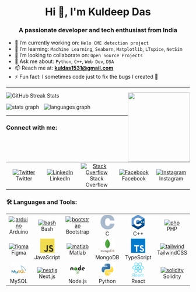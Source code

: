 <h1 align="center">Hi 👋, I'm Kuldeep Das</h1>
<h3 align="center">A passionate developer and tech enthusiast from India</h3>

- 🔭 I’m currently working on: `Helo CME detection project`
- 🌱 I’m learning: `Machine Learning`, `Seaborn`, `Matplotlib`, `LTspice`, `NetSim`
- 👯 I’m looking to collaborate on: `Open Source Projects`
- 💬 Ask me about: `Python`, `C++`, `Web Dev`, `DSA`
- 📫 Reach me at: **kuldas1531@gmail.com**
- ⚡ Fun fact: I sometimes code just to fix the bugs I created 🤭

---
<p align="left">
  <img align='right' src="https://media.giphy.com/media/qgQUggAC3Pfv687qPC/giphy.gif" width="170" height="190">
   <img src="https://streak-stats.demolab.com/?user=Kuldeepda&theme=radical&hide_border=false" alt="GitHub Streak Stats" />

</p>


<div align="left">
  <img  style="margin-right: 10px;" src="https://github-readme-stats.vercel.app/api?username=Kuldeepda&show_icons=true&theme=radical" height="180" alt="stats graph"  />
  <img src="https://github-readme-stats.vercel.app/api/top-langs/?username=Kuldeepda&layout=compact&langs_count=10&theme=radical" height="180" alt="languages graph"  />
</div>

---

<h3 align="left">Connect with me:</h3>
<table>
  <tr>
    <td align="center" width="96">
      <a href="https://twitter.com" target="_blank" rel="noreferrer">
        <img src="https://raw.githubusercontent.com/rahuldkjain/github-profile-readme-generator/master/src/images/icons/Social/twitter.svg" width="28" height="28" alt="Twitter" />
      </a>
      <br>Twitter
    </td>
    <td align="center" width="96">
      <a href="https://www.linkedin.com/in/kuldeep-das-497021258/" target="_blank" rel="noreferrer">
        <img src="https://raw.githubusercontent.com/rahuldkjain/github-profile-readme-generator/master/src/images/icons/Social/linked-in-alt.svg" width="28" height="28" alt="LinkedIn" />
      </a>
      <br>LinkedIn
    </td>
    <td align="center" width="96">
      <a href="https://stackoverflow.com" target="_blank" rel="noreferrer">
        <img src="https://raw.githubusercontent.com/rahuldkjain/github-profile-readme-generator/master/src/images/icons/Social/stack-overflow.svg" width="28" height="28" alt="Stack Overflow" />
      </a>
      <br>Stack Overflow
    </td>
    <td align="center" width="96">
      <a href="https://www.facebook.com/kuldeep.das.142892/" target="_blank" rel="noreferrer">
        <img src="https://raw.githubusercontent.com/rahuldkjain/github-profile-readme-generator/master/src/images/icons/Social/facebook.svg" width="28" height="28" alt="Facebook" />
      </a>
      <br>Facebook
    </td>
    <td align="center" width="96">
      <a href="https://www.instagram.com/_kuldeepdas" target="_blank" rel="noreferrer">
        <img src="https://raw.githubusercontent.com/rahuldkjain/github-profile-readme-generator/master/src/images/icons/Social/instagram.svg" width="28" height="28" alt="Instagram" />
      </a>
      <br>Instagram
    </td>
  </tr>
</table>

<h3 align="left">🛠️ Languages and Tools:</h3>
<table>
  <tr>
    <td align="center" width="96">
      <a href="https://www.arduino.cc/" target="_blank" rel="noreferrer">
        <img src="https://cdn.worldvectorlogo.com/logos/arduino-1.svg" width="40" height="40" alt="arduino" />
      </a>
      <br>Arduino
    </td>
    <td align="center" width="96">
      <a href="https://www.gnu.org/software/bash/" target="_blank" rel="noreferrer">
        <img src="https://skillicons.dev/icons?i=git" width="40" height="40" alt="bash" />
      </a>
      <br>Bash
    </td>
    <td align="center" width="96">
      <a href="https://getbootstrap.com" target="_blank" rel="noreferrer">
        <img src="https://skillicons.dev/icons?i=bootstrap" width="40" height="40" alt="bootstrap" />
      </a>
      <br>Bootstrap
    </td>
    <td align="center" width="96">
      <a href="https://www.cprogramming.com/" target="_blank" rel="noreferrer">
        <img src="https://raw.githubusercontent.com/devicons/devicon/master/icons/c/c-original.svg" width="40" height="40" alt="c" />
      </a>
      <br>C
    </td>
    <td align="center" width="96">
      <a href="https://www.w3schools.com/cpp/" target="_blank" rel="noreferrer">
        <img src="https://raw.githubusercontent.com/devicons/devicon/master/icons/cplusplus/cplusplus-original.svg" width="40" height="40" alt="cplusplus" />
      </a>
      <br>C++
    </td>
    <td align="center" width="96">
      <a href="https://www.w3schools.com/css/" target="_blank" rel="noreferrer">
        <img src="https://skillicons.dev/icons?i=php" width="40" height="40" alt="php" />
      </a>
      <br>PHP
    </td>
  </tr>
  <tr>
    <td align="center" width="96">
      <a href="https://www.figma.com/" target="_blank" rel="noreferrer">
        <img src="https://www.vectorlogo.zone/logos/figma/figma-icon.svg" width="40" height="40" alt="figma" />
      </a>
      <br>Figma
    </td>
    <td align="center" width="96">
      <a href="https://developer.mozilla.org/en-US/docs/Web/JavaScript" target="_blank" rel="noreferrer">
        <img src="https://raw.githubusercontent.com/devicons/devicon/master/icons/javascript/javascript-original.svg" width="40" height="40" alt="javascript" />
      </a>
      <br>JavaScript
    </td>
    <td align="center" width="96">
      <a href="https://www.mathworks.com/" target="_blank" rel="noreferrer">
        <img src="https://upload.wikimedia.org/wikipedia/commons/2/21/Matlab_Logo.png" width="40" height="40" alt="matlab" />
      </a>
      <br>Matlab
    </td>
    <td align="center" width="96">
      <a href="https://www.mongodb.com/" target="_blank" rel="noreferrer">
        <img src="https://raw.githubusercontent.com/devicons/devicon/master/icons/mongodb/mongodb-original-wordmark.svg" width="40" height="40" alt="mongodb" />
      </a>
      <br>MongoDB
    </td>
    <td align="center" width="96">
      <a href="https://www.typescriptlang.org/" target="_blank" rel="noreferrer">
        <img src="https://raw.githubusercontent.com/devicons/devicon/master/icons/typescript/typescript-original.svg" width="40" height="40" alt="typescript" />
      </a>
      <br>TypeScript
    </td>
    <td align="center" width="96">
      <a href="https://www.typescriptlang.org/" target="_blank" rel="noreferrer">
        <img src="https://skillicons.dev/icons?i=tailwind" width="40" height="40" alt="tailwind" />
      </a>
      <br>TailwindCSS
    </td>
  </tr>
  <tr>
    <td align="center" width="96">
      <a href="https://www.mysql.com/" target="_blank" rel="noreferrer">
        <img src="https://raw.githubusercontent.com/devicons/devicon/master/icons/mysql/mysql-original-wordmark.svg" width="40" height="40" alt="mysql" />
      </a>
      <br>MySQL
    </td>
    <td align="center" width="96">
      <a href="https://nextjs.org/" target="_blank" rel="noreferrer">
        <img src="https://skillicons.dev/icons?i=nextjs" width="40" height="40" alt="nextjs" />
      </a>
      <br>Next.js
    </td>
    <td align="center" width="96">
      <a href="https://nodejs.org" target="_blank" rel="noreferrer">
        <img src="https://raw.githubusercontent.com/devicons/devicon/master/icons/nodejs/nodejs-original-wordmark.svg" width="40" height="40" alt="nodejs" />
      </a>
      <br>Node.js
    </td>
    <td align="center" width="96">
      <a href="https://www.python.org" target="_blank" rel="noreferrer">
        <img src="https://raw.githubusercontent.com/devicons/devicon/master/icons/python/python-original.svg" width="40" height="40" alt="python" />
      </a>
      <br>Python
    </td>
    <td align="center" width="96">
      <a href="https://reactjs.org/" target="_blank" rel="noreferrer">
        <img src="https://raw.githubusercontent.com/devicons/devicon/master/icons/react/react-original-wordmark.svg" width="40" height="40" alt="react" />
      </a>
      <br>React
    </td>
    <td align="center" width="96">
      <a href="https://www.typescriptlang.org/" target="_blank" rel="noreferrer">
        <img src="https://skillicons.dev/icons?i=solidity" width="40" height="40" alt="solidity" />
      </a>
      <br>Solidity
    </td>
  </tr>
</table>
